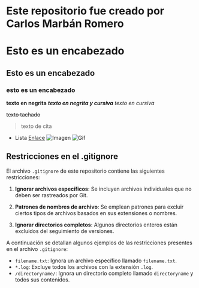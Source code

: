 # Este repositorio fue creado por Carlos Marbán Romero
# Esto es un encabezado
## Esto es un encabezado
### esto es un  encabezado
**texto en negrita**
***texto en negrita y cursiva***
*texto en cursiva*

 ~~texto tachado~~
>texto de cita
- Lista
[Enlace](https://www.google.es/)
![Imagen](https://static.wikia.nocookie.net/gatopedia/images/2/2e/El_gatoo.png/revision/latest?cb=20230103150310&path-prefix=es)
![Gif](https://media.tenor.com/6-qb1OqE8Q8AAAAC/emoji-desintegrandose.gif)

## Restricciones en el .gitignore

El archivo `.gitignore` de este repositorio contiene las siguientes restricciones:

1. **Ignorar archivos específicos**: Se incluyen archivos individuales que no deben ser rastreados por Git.

2. **Patrones de nombres de archivo**: Se emplean patrones para excluir ciertos tipos de archivos basados en sus extensiones o nombres.

3. **Ignorar directorios completos**: Algunos directorios enteros están excluidos del seguimiento de versiones.

A continuación se detallan algunos ejemplos de las restricciones presentes en el archivo `.gitignore`:

- `filename.txt`: Ignora un archivo específico llamado `filename.txt`.
- `*.log`: Excluye todos los archivos con la extensión `.log`.
- `/directoryname/`: Ignora un directorio completo llamado `directoryname` y todos sus contenidos.